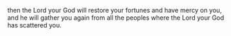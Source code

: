 then the Lord your God will restore your fortunes and have mercy on you, and he will gather you again from all the peoples where the Lord your God has scattered you.
